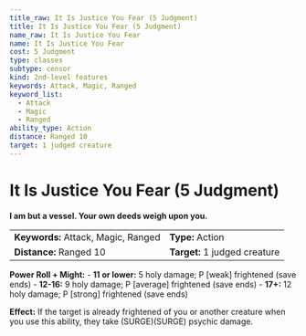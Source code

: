 ```yaml
---
title_raw: It Is Justice You Fear (5 Judgment)
title: It Is Justice You Fear (5 Judgment)
name_raw: It Is Justice You Fear
name: It Is Justice You Fear
cost: 5 Judgment
type: classes
subtype: censor
kind: 2nd-level features
keywords: Attack, Magic, Ranged
keyword_list:
  - Attack
  - Magic
  - Ranged
ability_type: Action
distance: Ranged 10
target: 1 judged creature
---
```


# It Is Justice You Fear (5 Judgment)

**I am but a vessel. Your own deeds weigh upon you.**

|                                     |                               |
| :---------------------------------- | :---------------------------- |
| **Keywords:** Attack, Magic, Ranged | **Type:** Action              |
| **Distance:** Ranged 10             | **Target:** 1 judged creature |

**Power Roll + Might:** - **11 or lower:** 5 holy damage; P \[weak\] frightened (save ends) - **12-16:** 9 holy damage; P \[average\] frightened (save ends) - **17+:** 12 holy damage; P \[strong\] frightened (save ends)

**Effect:** If the target is already frightened of you or another creature when you use this ability, they take (SURGE)(SURGE) psychic damage.

